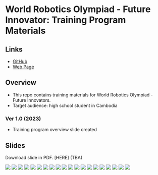 # World Robotics Olympiad - Future Innovator: Training Program Materials

## Links
* [GitHub](https://github.com/MorokotSakal/wro-fi-kh)
* [Web Page](https://morokotsakal.github.io/wro-fi-kh/)

## Overview
* This repo contains training materials for World Robotics Olympiad - Future Innovators. 
* Target audience: high school student in Cambodia

### Ver 1.0 (2023)
* Training program overview slide created

## Slides
Download slide in PDF. [HERE] (TBA)

![](./01-Overview/img/Slide01.png)
![](./01-Overview/img/Slide02.png)
![](./01-Overview/img/Slide03.png)
![](./01-Overview/img/Slide04.png)
![](./01-Overview/img/Slide05.png)
![](./01-Overview/img/Slide06.png)
![](./01-Overview/img/Slide07.png)
![](./01-Overview/img/Slide08.png)
![](./01-Overview/img/Slide09.png)
![](./01-Overview/img/Slide10.png)
![](./01-Overview/img/Slide11.png)
![](./01-Overview/img/Slide12.png)
![](./01-Overview/img/Slide13.png)
![](./01-Overview/img/Slide14.png)
![](./01-Overview/img/Slide15.png)
![](./01-Overview/img/Slide16.png)
![](./01-Overview/img/Slide17.png)
![](./01-Overview/img/Slide18.png)
![](./01-Overview/img/Slide19.png)
![](./01-Overview/img/Slide20.png)
